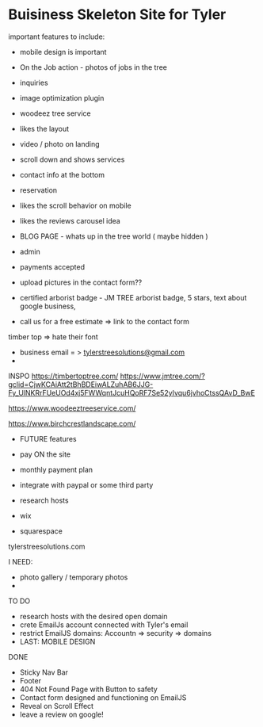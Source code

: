 # Buisiness Skeleton Site for Tyler 

important features to include:
- mobile design is important 
- On the Job action - photos of jobs in the tree
- inquiries
- image optimization plugin
- woodeez tree service
 - likes the layout
 - video / photo on landing
 - scroll down and shows services
 - contact info at the bottom
 - reservation 
 - likes the scroll behavior on mobile
- likes the reviews carousel idea
- BLOG PAGE - whats up in the tree world ( maybe hidden )
- admin  
- payments accepted



- upload pictures in the contact form??
- certified arborist badge - JM TREE arborist badge, 5 stars, text about google business, 
- call us for a free estimate => link to the contact form


timber top 
=> hate their font


- business email = > tylerstreesolutions@gmail.com  
- 


INSPO 
https://timbertoptree.com/
https://www.jmtree.com/?gclid=CjwKCAiAtt2tBhBDEiwALZuhAB6JJG-Fy_UlNKRrFUeUOd4xj5FWWqntJcuHQoRF7Se52yIvqu6jvhoCtssQAvD_BwE


https://www.woodeeztreeservice.com/

https://www.birchcrestlandscape.com/


* FUTURE features
- pay ON the site
 - monthly payment plan
 - integrate with paypal or some third party


- research hosts
- wix 
- squarespace



tylerstreesolutions.com


I NEED:
- photo gallery / temporary photos
- 

TO DO 

- research hosts with the desired open domain
- crete EmailJs account connected with Tyler's email 
- restrict EmailJS domains: Accountn => security => domains
- LAST: MOBILE DESIGN

DONE
- Sticky Nav Bar
- Footer 
- 404 Not Found Page with Button to safety
- Contact form designed and functioning on EmailJS
- Reveal on Scroll Effect
- leave a review on google!



